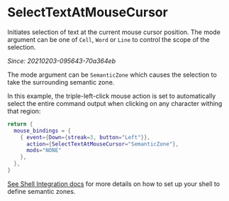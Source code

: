 # SelectTextAtMouseCursor

Initiates selection of text at the current mouse cursor position.
The mode argument can be one of `Cell`, `Word` or `Line` to control
the scope of the selection.

*Since: 20210203-095643-70a364eb*

The mode argument can be `SemanticZone` which causes the selection
to take the surrounding semantic zone.

In this example, the triple-left-click mouse action is set to
automatically select the entire command output when clicking
on any character withing that region:

```lua
return {
  mouse_bindings = {
    { event={Down={streak=3, button="Left"}},
      action={SelectTextAtMouseCursor="SemanticZone"},
      mods="NONE"
    },
  },
}
```

[See Shell Integration docs](../../../shell-integration.md) for more details on
how to set up your shell to define semantic zones.

